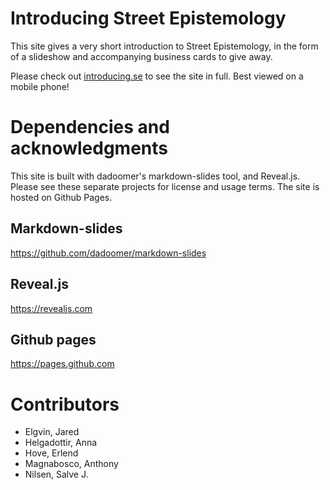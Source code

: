 # Introducing Street Epistemology

This site gives a very short introduction to Street Epistemology, in the
form of a slideshow and accompanying business cards to give away.

Please check out [introducing.se](https://introucing.se) to see the site
in full. Best viewed on a mobile phone!


# Dependencies and acknowledgments

This site is built with dadoomer's markdown-slides tool, and Reveal.js.
Please see these separate projects for license and usage terms. The site
is hosted on Github Pages.


## Markdown-slides

https://github.com/dadoomer/markdown-slides


## Reveal.js

https://revealjs.com


## Github pages

https://pages.github.com


# Contributors

* Elgvin, Jared
* Helgadottir, Anna
* Hove, Erlend
* Magnabosco, Anthony
* Nilsen, Salve J.
